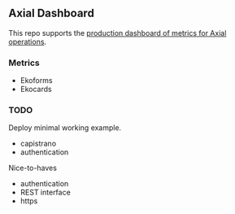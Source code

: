## Axial Dashboard
This repo supports the [production dashboard of metrics for Axial operations](http://dashboard.axialdev.net).

### Metrics

* Ekoforms
* Ekocards

### TODO

Deploy minimal working example.

* capistrano
* authentication

Nice-to-haves

* authentication
* REST interface
* https
    